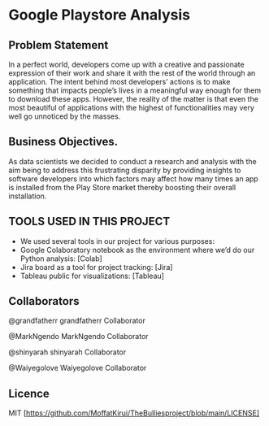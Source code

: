 # Google Playstore Analysis

## Problem Statement
In a perfect world, developers come up with a creative and passionate expression of their work and share it with the rest of the world through an application. 
The intent behind most developers’ actions is to make something that impacts people’s lives in a meaningful way enough for them to download these apps. However, the reality of the matter is that even the most beautiful of applications with the highest of functionalities may very well go unnoticed by the masses. 

## Business Objectives.
As data scientists we decided to conduct a research and analysis with the aim being to address this frustrating disparity by providing insights to software developers into which factors may affect how many times an app is installed from the Play Store market thereby boosting their overall installation.

## TOOLS USED IN THIS PROJECT
* We used several tools in our project for various purposes:
* Google Colaboratory notebook as the environment where we’d do our Python analysis: [Colab]
* Jira board as a tool for project tracking: [Jira]
* Tableau public for visualizations: [Tableau]

## Collaborators
@grandfatherr
grandfatherr
Collaborator

@MarkNgendo
MarkNgendo
Collaborator

@shinyarah
shinyarah
Collaborator

@Waiyegolove
Waiyegolove
Collaborator

## Licence
MIT [https://github.com/MoffatKirui/TheBulliesproject/blob/main/LICENSE]
